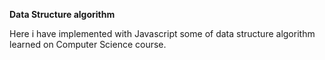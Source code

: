 **Data Structure algorithm**

Here i have implemented with Javascript some of data structure algorithm learned on Computer Science course.


